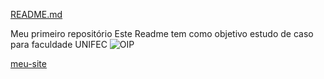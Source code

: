 
[README.md](https://github.com/user-attachments/files/19721230/README.md)

Meu primeiro repositório
Este Readme tem como objetivo 
estudo de caso para faculdade UNIFEC
![OIP](https://github.com/user-attachments/assets/a1bf4a79-8927-4224-a48f-e319db4e81d4)



[meu-site](file:///C:/Users/diama/OneDrive/%C3%81rea%20de%20Trabalho/UNIFECAF/index.html)
